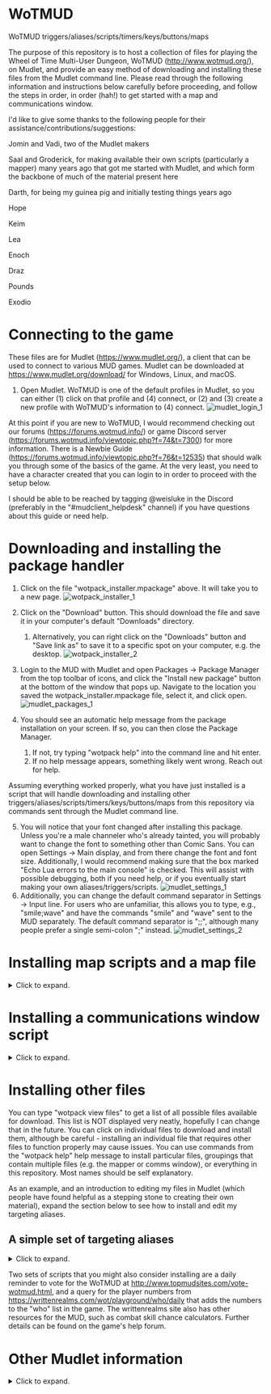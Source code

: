 # WoTMUD
WoTMUD triggers/aliases/scripts/timers/keys/buttons/maps

The purpose of this repository is to host a collection of files for playing the Wheel of Time Multi-User Dungeon, WoTMUD (http://www.wotmud.org/), on Mudlet, and provide an easy method of downloading and installing these files from the Mudlet command line. Please read through the following information and instructions below carefully before proceeding, and follow the steps in order, in order (hah!) to get started with a map and communications window. 

I'd like to give some thanks to the following people for their assistance/contributions/suggestions:

Jomin and Vadi, two of the Mudlet makers

Saal and Groderick, for making available their own scripts (particularly a mapper) many years ago that got me started with Mudlet, and which form the backbone of much of the material present here

Darth, for being my guinea pig and initially testing things years ago

Hope

Keim

Lea

Enoch

Draz

Pounds

Exodio


# Connecting to the game

These files are for Mudlet (https://www.mudlet.org/), a client that can be used to connect to various MUD games. Mudlet can be downloaded at https://www.mudlet.org/download/ for Windows, Linux, and macOS.

1. Open Mudlet. WoTMUD is one of the default profiles in Mudlet, so you can either (1) click on that profile and (4) connect, or (2) and (3) create a new profile with WoTMUD's information to (4) connect.
![mudlet_login_1](https://user-images.githubusercontent.com/52049495/137241355-72d43d03-b406-49ad-8623-3eb2d646b96b.png)

At this point if you are new to WoTMUD, I would recommend checking out our forums (https://forums.wotmud.info/) or game Discord server (https://forums.wotmud.info/viewtopic.php?f=74&t=7300) for more information. There is a Newbie Guide (https://forums.wotmud.info/viewtopic.php?f=76&t=12535) that should walk you through some of the basics of the game. At the very least, you need to have a character created that you can login to in order to proceed with the setup below.

I should be able to be reached by tagging @weisluke in the Discord (preferably in the "#mudclient_helpdesk" channel) if you have questions about this guide or need help.

# Downloading and installing the package handler
   
1. Click on the file "wotpack_installer.mpackage" above. It will take you to a new page.
![wotpack_installer_1](https://user-images.githubusercontent.com/52049495/137250032-2c2aef39-d8a9-47da-806a-dfdfaf5f21d9.png)

2. Click on the "Download" button. This should download the file and save it in your computer's default "Downloads" directory.
   1. Alternatively, you can right click on the "Downloads" button and "Save link as" to save it to a specific spot on your computer, e.g. the desktop.
![wotpack_installer_2](https://user-images.githubusercontent.com/52049495/137240737-23e0e19f-5c7e-49de-a497-06e431b414aa.png)

3. Login to the MUD with Mudlet and open Packages -> Package Manager from the top toolbar of icons, and click the "Install new package" button at the bottom of the window that pops up. Navigate to the location you saved the wotpack_installer.mpackage file, select it, and click open. 
![mudlet_packages_1](https://user-images.githubusercontent.com/52049495/137245638-82093947-ec96-4d65-96fb-632570e2612a.png)

4. You should see an automatic help message from the package installation on your screen. If so, you can then close the Package Manager.
   1. If not, try typing "wotpack help" into the command line and hit enter.
   2. If no help message appears, something likely went wrong. Reach out for help. 

Assuming everything worked properly, what you have just installed is a script that will handle downloading and installing other triggers/aliases/scripts/timers/keys/buttons/maps from this repository via commands sent through the Mudlet command line.

5. You will notice that your font changed after installing this package. Unless you're a male channeler who's already tainted, you will probably want to change the font to something other than Comic Sans. You can open Settings -> Main display, and from there change the font and font size. Additionally, I would recommend making sure that the box marked "Echo Lua errors to the main console" is checked. This will assist with possible debugging, both if you need help, or if you eventually start making your own aliases/triggers/scripts.
![mudlet_settings_1](https://user-images.githubusercontent.com/52049495/137246210-491b3c45-3d6f-452e-9896-fbad996c51fd.png)
6. Additionally, you can change the default command separator in Settings -> Input line. For users who are unfamiliar, this allows you to type, e.g., "smile;wave" and have the commands "smile" and "wave" sent to the MUD separately. The default command separator is ";;", although many people prefer a single semi-colon ";" instead.
![mudlet_settings_2](https://user-images.githubusercontent.com/52049495/137246430-b1498db2-4918-456c-8d11-73e31e1b2739.png)

# Installing map scripts and a map file
<details>
<summary>Click to expand.</summary>
   
1. The first step for installing these map scripts is to remove the generic mapper by going to Packages->Package Manager, clicking on the "generic_mapper", and then clicking "Remove packages". After that, you will need to restart Mudlet and login again. DO NOT SKIP THIS STEP.
![mapper_install_1](https://user-images.githubusercontent.com/52049495/137246750-164a86ff-137a-4be5-8f59-8f9a0544736c.png)

2. Make sure that you have the following settings on the MUD (by typing them into the command line):
   1. "color complete" on. The mapper scripts need the room name colors to properly work.
   2. "brief" off. The mapper will work with brief mode on, just not as well (though still pretty dang well if I do say so myself, given the limitations of picking out rooms from only name and exit combinations). 
3. Type "wotpack install mapper" into the command line and hit enter.
![mapper_install_2](https://user-images.githubusercontent.com/52049495/137254629-cf6e9d2e-8676-40c0-af78-cd6bd581a6f6.png)

4. If things are successful, you should receive some messages along the lines of "(wotpack_installer): New mapper_scripts successfully installed." A help message should pop up. A new window should appear in the top right of the screen as well, though it will say that there are no rooms in the map. This is because we need to download the map file. 
![mapper_install_3](https://user-images.githubusercontent.com/52049495/137247489-22d1b16a-27a7-40c3-9331-ebfcf809c1b1.png)

5. Type "map update". You should again receive some messages about the map file downloading and installing. This may take a moment depending on your internet speed. Once that is done, the message in the top right map window may change to say that you have a map loaded, but Mudlet doesn't know where you are.
![mapper_install_4](https://user-images.githubusercontent.com/52049495/137247712-21450f8b-c8bd-43af-aec3-742d2730d68f.png)

6. Look at your room. You should see a debugging message next to room names, room descriptions, and direction and look inputs. This is normal. See if the map centers on your position. If the rooms are too small, you can adjust their size at the bottom of the map window (along with the size of the room exit lines). You can also zoom in by scrolling with your mouse wheel on the map window, or (assuming everything has worked properly up to this point) by entering "map zoom 30" into the Mudlet command line.
![mapper_install_5](https://user-images.githubusercontent.com/52049495/137248267-59c8b130-2dfa-4973-959d-7253f640b772.png)

7. You can type "map debug" to turn off the debug messages. If there are problems with the mapper, these messages can be useful in narrowing down what the issue is. 
![mapper_install_6](https://user-images.githubusercontent.com/52049495/137248345-50ee7931-b074-4cb8-9db0-4c4f890f6f8a.png)

8. You can type "map dock", and the map will snap to the left or right side of the screen when you drag it there. This will make the scroll bar visible without you having to move the map window slightly, and allow you to place the map on the left hand side if you prefer.
![mapper_dock](https://user-images.githubusercontent.com/52049495/137255044-54cb16c4-3511-4d2e-b0e7-9bc88faa334a.png)
   
9. You can have the mapper manually gag room descriptions (while still using them to determine where you are) by typing "map brief". 
![mapper_install_7](https://user-images.githubusercontent.com/52049495/138769138-9061d25d-48ae-4e4d-bbd9-2e5c76c8c9a7.png)

## Changing the map appearance
<details>
<summary>Click to expand.</summary>
The appearance of the map can be further changed with some tabs in the settings window, and some aliases I've built into the map script. I won't go into the full details on those here, but I will show a couple. Feel free to reach out to me if you're interested or have questions about more. 
   
1. You can change the appearance of the room marker by going into Settings -> Mapper, and adjusting the room marker info at the bottom.
![mapper_colors_1](https://user-images.githubusercontent.com/52049495/138770304-4abb42d0-38d4-4ea9-9c7d-b25984faff26.png)

2. You can change the color of the map background, room borders, and room connections, by going to Settings -> Mapper colors.
![mapper_colors_2](https://user-images.githubusercontent.com/52049495/138771022-6db353ab-115d-468f-ae86-035639c82bce.png)

3. Rooms on the map have specific "environments" associated with them, e.g. "inside" "water" "drink" "road" "wilderness" etc. The list of environments can be found by typing "colorlegend". The colors associated with a specific environment can be altered by typing "map color environment color", e.g. "map color inside gray" "map color drink blue". Valid colors can be found by typing "viewcolors", which will open up a Mudlet wiki page.
![mapper_colors_3](https://user-images.githubusercontent.com/52049495/138771675-a4139fc1-0017-4c69-8596-39b3a625d870.png)

4. The mapper displays zone and door information for your room beneath the room exits. The colors these display with can be changed by typing "map zonecolor color" and "map doorcolor color", e.g. "map zonecolor red" and "map doorcolor green". The zone info is a clickable link which will open up the WoTMUD wiki (https://wotmud.fandom.com/wiki/WoTMUD_Wiki) page for that zone. You can choose to hide the zone info by typing "map showzone". Zone and door information is always present in the map window itself. 
![mapper_colors_4](https://user-images.githubusercontent.com/52049495/138772824-22244960-6750-4181-9ef6-7aacd5cca136.png)

</details>
   
</details>

# Installing a communications window script
<details>
<summary>Click to expand.</summary>
   
1. To get a communications window that stores says/chats/narrates/etc, type "wotpack install communications" into the command line and hit enter. Test it out by saying something to ensure that it is capturing things properly. If it looks like it installed correctly, you can type "comms debug" as well. New players can "listen all" to ensure that they have chats and narrates enabled on the MUD.
![communications_install_1](https://user-images.githubusercontent.com/52049495/138774404-6e43800e-0df9-4b52-ad9f-905998516a40.png)
   
2. You can change the color of some fields with, e.g., "comms color yells green".
![communications_install_2](https://user-images.githubusercontent.com/52049495/137254036-2623b282-ecc7-4a45-9d3d-c97d875f0bbb.png)
   
3. Much like the map window, the communications window can be docked by typing "comms dock". This will allow it to snap the left or right side of the screen, and additionally to the top of the screen as well.
![communications_install_3](https://user-images.githubusercontent.com/52049495/138775048-33f9cb9c-984b-42d0-ad52-d820d627d1bf.png)

</details>

# Installing other files

You can type "wotpack view files" to get a list of all possible files available for download. This list is NOT displayed very neatly, hopefully I can change that in the future. You can click on individual files to download and install them, although be careful - installing an individual file that requires other files to function properly may cause issues. You can use commands from the "wotpack help" help message to install particular files, groupings that contain multiple files (e.g. the mapper or comms window), or everything in this repository. Most names should be self explanatory.

As an example, and an introduction to editing my files in Mudlet (which people have found helpful as a stepping stone to creating their own material), expand the section below to see how to install and edit my targeting aliases.

## A simple set of targeting aliases
<details>
<summary>Click to expand.</summary>

Type "wotpack view files" and click on the "targeting" item in the aliases section to download and install them, or type "wotpack install targeting" to install my set of targeting aliases.
![targeting_install_1](https://user-images.githubusercontent.com/52049495/138775890-bc167ef1-b05a-49c7-9b59-499fc3d24ccb.png)
![targeting_install_2](https://user-images.githubusercontent.com/52049495/138775903-1b9fd3a9-488f-4f02-b9bf-df8cde8fe27a.png)
Type "tgt xxx" to set a target. Some specific targets give messages colored by their race on the MUD.
   
"p" is my default alias to "kill target". This can be easily changed. Open up Aliases in Mudlet from the top toolbar, and navigate to the targeting aliases. Expand any subfolders and find the alias to "Attack target". You will see a box named "Pattern:" with "^p$" inside of it. This is a regex pattern that Mudlet matches to either a) send a replacement command to the MUD (as specified in the "Command:" box underneath), or b) execute a sequence of Lua code as specified in the large white space underneath. Regex and Lua are outside the scope of anything I want to cover here currently, but to change the key that you use to "kill target" simply change the "p" to a different letter in the "Pattern:" box. Do NOT, however, get rid of the ^ or $ symbol. Keep them, as they are necessary for Mudlet to match things properly - just change the letter in between to the letter(s) that you would prefer to use.
![targeting_install_3](https://user-images.githubusercontent.com/52049495/138776848-b9761c82-7010-4051-81ec-d0bf204ccfc6.png) 
   
</details>

Two sets of scripts that you might also consider installing are a daily reminder to vote for the WoTMUD at http://www.topmudsites.com/vote-wotmud.html, and a query for the player numbers from https://writtenrealms.com/wot/playground/who/daily that adds the numbers to the "who" list in the game. The writtenrealms site also has other resources for the MUD, such as combat skill chance calculators. Further details can be found on the game's help forum.

# Other Mudlet information
<details>
<summary>Click to expand.</summary>
   
Mudlet stores your profile information at (on Windows at least) C:/users/USERNAME/.config/mudlet/profiles/PROFILENAME

E.g., for me, C:/users/lukew/.config/mudlet/profiles/WoTMUD

Inside this folder, there are two subfolders that may be of interest.
![mudlet_profile](https://user-images.githubusercontent.com/52049495/137252774-496ed920-6d9a-42d2-867c-4c550f4ef682.png)

One is named "current", and inside you will find .xml files with filenames corresponding to various dates and times. These files are copies of your profile. It is sometimes useful to back them up on a regular basis, just in case something ever goes wrong with your profile. You can also use those files to easily transfer your profile from one machine to another (copy the file on one machine or upload it to a cloud based service, and then save it in the same location on the new machine, making sure that it is the only file in that folder).
The other folder, "log", contains the log files of the MUD output, if you have enabled logging. You can check whether logging is enabled by either paying attention to the initial lines of Mudlet output when you log in, which tells where the file is being saved (if logging is enabled), or checking that the logging button in the bottom right corner of Mudlet is enabled.
![mudlet_logging](https://user-images.githubusercontent.com/52049495/137253004-3b51b1e3-ee44-47dd-b3df-36367045b189.png)
   
</details>
